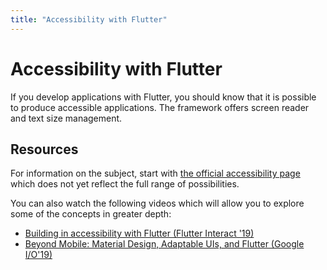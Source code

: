```yaml
---
title: "Accessibility with Flutter"
---
```


# Accessibility with Flutter

If you develop applications with Flutter, you should know that it is possible to produce accessible applications. The framework offers screen reader and text size management.

## Resources

For information on the subject, start with [the official accessibility page](https://flutter.dev/docs/development/accessibility-and-localization/accessibility) which does not yet reflect the full range of possibilities.

You can also watch the following videos which will allow you to explore some of the concepts in greater depth:
- <a href="https://www.youtube.com/watch?v=bWbBgbmAdQs">Building in accessibility with Flutter (Flutter Interact '19)</a>
- <a href="https://youtu.be/YSULAJf6R6M?t=584">Beyond Mobile: Material Design, Adaptable UIs, and Flutter (Google I/O'19)</a>
